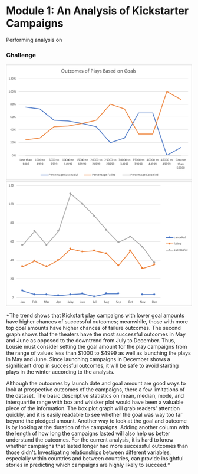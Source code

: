 # Module 1: An Analysis of Kickstarter Campaigns
Performing analysis on 

### Challenge
![](Images/Outcome_of_Plays_Based_on_Goals.png)
![Outcomes of Theaters Based on Launch Date](Images/Outcomes_Based_on_Launch_Date.png)


*The trend shows that Kickstart play campaigns with lower goal amounts have higher chances of successful outcomes; meanwhile, those with more top goal amounts have higher chances of failure outcomes. The second graph shows that the theaters have the most successful outcomes in May and June as opposed to the downtrend from July to December. Thus, Lousie must consider setting the goal amount for the play campaigns from the range of values less than $1000 to $4999 as well as launching the plays in May and June. Since launching campaigns in December shows a significant drop in successful outcomes, it will be safe to avoid starting plays in the winter according to the analysis. 

Although the outcomes by launch date and goal amount are good ways to look at prospective outcomes of the campaigns, there a few limitations of the dataset. The basic descriptive statistics on mean, median, mode, and interquartile range with box and whisker plot would have been a valuable piece of the information. The box plot graph will grab readers' attention quickly, and it is easily readable to see whether the goal was way too far beyond the pledged amount. Another way to look at the goal and outcome is by looking at the duration of the campaigns. Adding another column with the length of how long the campaigns lasted will also help us better understand the outcomes. For the current analysis, it is hard to know whether campaigns that lasted longer had more successful outcomes than those didn't. Investigating relationships between different variables, especially within countries and between countries, can provide insightful stories in predicting which campaigns are highly likely to succeed.*
